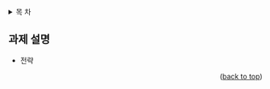 <a name="readme-top"></a>

<!--  목 차  -->
<details>
  <summary>목 차</summary>
  <ol>
    <li>
      <a href="#about-the-project">과제 설명</a>
    </li>
    <li>
      <a href="#getting-started">Getting Started</a>
      <ul>
        <li><a href="#prerequisites">Prerequisites</a></li>
        <li><a href="#installation">Installation</a></li>
      </ul>
    </li>
    <li><a href="#usage">Usage</a></li>
    <li><a href="#roadmap">Roadmap</a></li>
    <li><a href="#contributing">Contributing</a></li>
    <li><a href="#license">License</a></li>
    <li><a href="#contact">Contact</a></li>
    <li><a href="#acknowledgments">Acknowledgments</a></li>
  </ol>
</details>


<!-- ABOUT THE PROJECT -->
## 과제 설명
* 전략 

<p align="right">(<a href="#readme-top">back to top</a>)</p>
